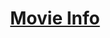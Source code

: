 <h1 align="center"><a href="https://nkolosov097.github.io/movie-info/" target="_blank">Movie Info</a></h1>
